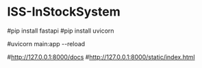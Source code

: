 # ISS-InStockSystem

#pip install fastapi
#pip install uvicorn

#uvicorn main:app --reload

#http://127.0.0.1:8000/docs
#http://127.0.0.1:8000/static/index.html